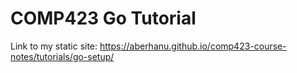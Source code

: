 # COMP423 Go Tutorial

Link to my static site: https://aberhanu.github.io/comp423-course-notes/tutorials/go-setup/